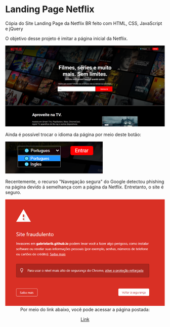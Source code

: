 # Landing Page Netflix
Cópia do Site Landing Page da Netflix BR feito com HTML, CSS, JavaScript e jQuery

O objetivo desse projeto é imitar a página inicial da Netflix.

<img src="1.png">

Ainda é possível trocar o idioma da página por meio deste botão:

<img src="2.png">

Recentemente, o recurso "Navegação segura" do Google detectou phishing na página devido á semelhança com a página da Netflix. 
Entretanto, o site é seguro.

<img src="3.png">

<br>
<div align="center">
Por meio do link abaixo, você pode acessar a página postada:

<a href="https://gabrielarib.github.io/Landing-page-Netflix/" target="_blank">Link</a>
 </div>

